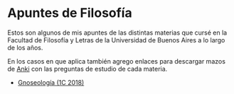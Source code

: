 # Apuntes de Filosofía

Estos son algunos de mis apuntes de las distintas materias que cursé en la Facultad de Filosofía y Letras de la Universidad de Buenos Aires a lo largo de los años.

En los casos en que aplica también agrego enlaces para descargar mazos de [Anki](https://en.wikipedia.org/wiki/Anki_(software)) con las preguntas de estudio de cada materia.

* [Gnoseología (1C 2018)](0216-gnoseologia/index.md)
